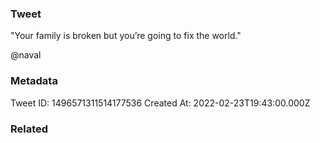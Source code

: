 ### Tweet
"Your family is broken but you’re going to fix the world."

@naval

### Metadata
Tweet ID: 1496571311514177536
Created At: 2022-02-23T19:43:00.000Z

### Related

